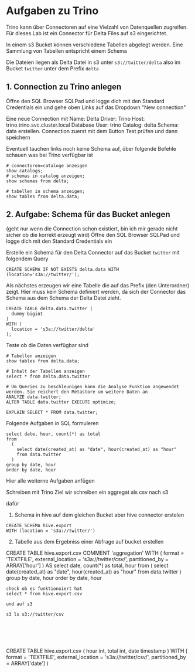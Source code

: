 # Aufgaben zu Trino

Trino kann über Connectoren auf eine Vielzahl von Datenquellen zugreifen.
Für dieses Lab ist ein Connector für Delta Files auf s3 eingerichtet.

In einem s3 Bucket können verschiedene Tabellen abgelegt werden.
Eine Sammlung von Tabellen entspricht einem Schema

Die Dateien liegen als Delta Datei in s3 unter `s3://twitter/delta`
also im Bucket `twitter` unter dem Prefix `delta`

## 1. Connection zu Trino anlegen

Öffne den SQL Browser SQLPad und logge dich mit den Standard Credentials ein und gehe oben Links auf das Dropdown "New connection"

Eine neue Connection mit
Name: Delta
Driver: Trino
Host: trino.trino.svc.cluster.local
Database User: trino
Catalog: delta
Schema: data
erstellen.
Connection zuerst mit dem Button Test prüfen und dann speichern

Eventuell tauchen links noch keine Schema auf,
über folgende Befehle schauen was bei Trino verfügbar ist

```
# connectoren=cataloge anzeigen
show catalogs;
# schemas in catalog anzeigen;
show schemas from delta;

# tabellen in schema anzeigen;
show tables from delta.data;
```

## 2. Aufgabe: Schema für das Bucket anlegen

(geht nur wenn die Connection schon existiert, bin ich mir gerade nicht sicher ob die korrekt erzeugt wird)
Öffne den SQL Browser SQLPad und logge dich mit den Standard Credentials ein

Erstelle ein Schema für den Delta Connector auf das Bucket `twitter` mit folgendem Query

```
CREATE SCHEMA IF NOT EXISTS delta.data WITH (location='s3a://twitter/');
```

Als nächstes erzeugen wir eine Tabelle die auf das Prefix (den Unterordner) zeigt.
Hier muss kein Schema definiert werden, da sich der Connector das Schema aus dem Schema der Delta Datei zieht.

```
CREATE TABLE delta.data.twitter (
  dummy bigint
)
WITH (
  location = 's3a://twitter/delta'
);
```

Teste ob die Daten verfügbar sind

```
# Tabellen anzeigen
show tables from delta.data;

# Inhalt der Tabellen anzeigen
select * from delta.data.twitter

# Um Queries zu beschleunigen kann die Analyse Funktion angewendet werden. Sie reichert den Metastore um weitere Daten an
ANALYZE data.twitter;
ALTER TABLE data.twitter EXECUTE optimize;

EXPLAIN SELECT * FROM data.twitter;

```

Folgende Aufgaben in SQL formuleren

```
select date, hour, count(*) as total
from
  (
    select date(created_at) as "date", hour(created_at) as "hour"
    from data.twitter
  )
group by date, hour
order by date, hour
```

Hier alle weiterne Aufgaben anfügen

Schreiben mit Trino
Ziel wir schreiben ein aggregat als csv nach s3

dafür

1. Schema in hive auf dem gleichen Bucket aber hive connector erstelen

```
CREATE SCHEMA hive.export
WITH (location = 's3a://twitter/')
```

2. Tabelle aus dem Ergebniss einer Abfrage auf bucket erstellen

CREATE TABLE hive.export.csv
COMMENT 'aggregation'
WITH (
format = 'TEXTFILE',
external_location = 's3a://twitter/csv/',
partitioned_by = ARRAY['hour']
)
AS
select date, count(\*) as total, hour
from
(
select date(created_at) as "date", hour(created_at) as "hour"
from data.twitter
)
group by date, hour
order by date, hour

```
check ob es funktionoiert hat
select * from hive.export.csv

und auf s3

s3 ls s3://twitter/csv






```

CREATE TABLE hive.export.csv (
hour int,
total int,
date timestamp
)
WITH (
format = 'TEXTFILE',
external_location = 's3a://twitter/csv/',
partitioned_by = ARRAY['date']
)

```

```
